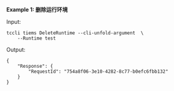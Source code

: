 **Example 1: 删除运行环境**



Input: 

```
tccli tiems DeleteRuntime --cli-unfold-argument  \
    --Runtime test
```

Output: 
```
{
    "Response": {
        "RequestId": "754a8f06-3e10-4282-8c77-b0efc6fbb132"
    }
}
```

